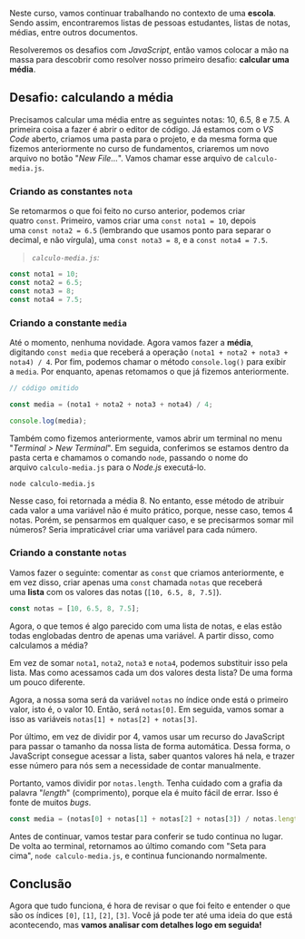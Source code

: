 Neste curso, vamos continuar trabalhando no contexto de uma **escola**. Sendo assim, encontraremos listas de pessoas estudantes, listas de notas, médias, entre outros documentos.

Resolveremos os desafios com _JavaScript_, então vamos colocar a mão na massa para descobrir como resolver nosso primeiro desafio: **calcular uma média**.

## Desafio: calculando a média

Precisamos calcular uma média entre as seguintes notas: 10, 6.5, 8 e 7.5. A primeira coisa a fazer é abrir o editor de código. Já estamos com o _VS Code_ aberto, criamos uma pasta para o projeto, e da mesma forma que fizemos anteriormente no curso de fundamentos, criaremos um novo arquivo no botão "_New File…_". Vamos chamar esse arquivo de `calculo-media.js`.

### Criando as constantes `nota`

Se retomarmos o que foi feito no curso anterior, podemos criar quatro `const`. Primeiro, vamos criar uma `const nota1 = 10`, depois uma `const nota2 = 6.5` (lembrando que usamos ponto para separar o decimal, e não vírgula), uma `const nota3 = 8`, e a `const nota4 = 7.5`.

> _`calculo-media.js`:_

```js
const nota1 = 10;
const nota2 = 6.5;
const nota3 = 8;
const nota4 = 7.5;
```

### Criando a constante `media`

Até o momento, nenhuma novidade. Agora vamos fazer a **média**, digitando `const media` que receberá a operação `(nota1 + nota2 + nota3 + nota4) / 4`. Por fim, podemos chamar o método `console.log()` para exibir a `media`. Por enquanto, apenas retomamos o que já fizemos anteriormente.

```js
// código omitido

const media = (nota1 + nota2 + nota3 + nota4) / 4;

console.log(media);
```

Também como fizemos anteriormente, vamos abrir um terminal no menu "_Terminal > New Terminal_". Em seguida, conferimos se estamos dentro da pasta certa e chamamos o comando `node`, passando o nome do arquivo `calculo-media.js` para o _Node.js_ executá-lo.

```console
node calculo-media.js
```

Nesse caso, foi retornada a média 8. No entanto, esse método de atribuir cada valor a uma variável não é muito prático, porque, nesse caso, temos 4 notas. Porém, se pensarmos em qualquer caso, e se precisarmos somar mil números? Seria impraticável criar uma variável para cada número.

### Criando a constante `notas`

Vamos fazer o seguinte: comentar as `const` que criamos anteriormente, e em vez disso, criar apenas uma `const` chamada `notas` que receberá uma **lista** com os valores das notas (`[10, 6.5, 8, 7.5]`).

```js
const notas = [10, 6.5, 8, 7.5];
```

Agora, o que temos é algo parecido com uma lista de notas, e elas estão todas englobadas dentro de apenas uma variável. A partir disso, como calculamos a média?

Em vez de somar `nota1`, `nota2`, `nota3` e `nota4`, podemos substituir isso pela lista. Mas como acessamos cada um dos valores desta lista? De uma forma um pouco diferente.

Agora, a nossa soma será da variável `notas` no índice onde está o primeiro valor, isto é, o valor 10. Então, será `notas[0]`. Em seguida, vamos somar a isso as variáveis `notas[1] + notas[2] + notas[3]`.

Por último, em vez de dividir por 4, vamos usar um recurso do JavaScript para passar o tamanho da nossa lista de forma automática. Dessa forma, o JavaScript consegue acessar a lista, saber quantos valores há nela, e trazer esse número para nós sem a necessidade de contar manualmente.

Portanto, vamos dividir por `notas.length`. Tenha cuidado com a grafia da palavra "_length_" (comprimento), porque ela é muito fácil de errar. Isso é fonte de muitos _bugs_.

```js
const media = (notas[0] + notas[1] + notas[2] + notas[3]) / notas.length;
```

Antes de continuar, vamos testar para conferir se tudo continua no lugar. De volta ao terminal, retornamos ao último comando com "Seta para cima", `node calculo-media.js`, e continua funcionando normalmente.

## Conclusão

Agora que tudo funciona, é hora de revisar o que foi feito e entender o que são os índices `[0]`, `[1]`, `[2]`, `[3]`. Você já pode ter até uma ideia do que está acontecendo, mas **vamos analisar com detalhes logo em seguida!**